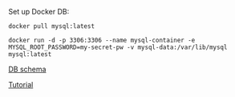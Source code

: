 Set up Docker DB:

`docker pull mysql:latest`

`docker run -d -p 3306:3306 --name mysql-container -e MYSQL_ROOT_PASSWORD=my-secret-pw -v mysql-data:/var/lib/mysql mysql:latest`

[DB schema](./database.sql)

[Tutorial](https://www.linkedin.com/learning/angular-creating-and-hosting-a-full-stack-site/why-node-js?resume=false)
